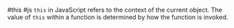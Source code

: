  #this #js 
`this` in JavaScript refers to the context of the current object. The value of `this` within a function is determined by how the function is invoked.



